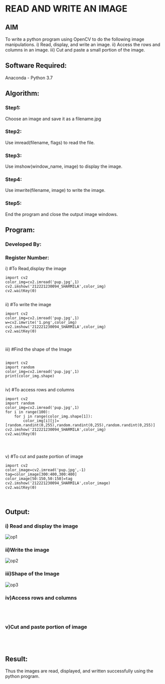 # READ AND WRITE AN IMAGE
## AIM
To write a python program using OpenCV to do the following image manipulations.
i) Read, display, and write an image.
ii) Access the rows and columns in an image.
iii) Cut and paste a small portion of the image.

## Software Required:
Anaconda - Python 3.7
## Algorithm:
### Step1:
Choose an image and save it as a filename.jpg
### Step2:
Use imread(filename, flags) to read the file.
### Step3:
Use imshow(window_name, image) to display the image.
### Step4:
Use imwrite(filename, image) to write the image.
### Step5:
End the program and close the output image windows.
## Program:
### Developed By:
### Register Number: 
i) #To Read,display the image
```
import cv2
color_img=cv2.imread('pup.jpg',1)
cv2.imshow('212221230094_SHARMILA',color_img)
cv2.waitKey(0)  


```
ii) #To write the image
```
import cv2
color_img=cv2.imread('pup.jpg',1)
w=cv2.imwrite('1.png',color_img)
cv2.imshow('212221230094_SHARMILA',color_img)
cv2.waitKey(0) 



```
iii) #Find the shape of the Image
```python3

import cv2
import random
color_img=cv2.imread('pup.jpg',1)
print(color_img.shape)


```
iv) #To access rows and columns

```python3
import cv2
import random
color_img=cv2.imread('pup.jpg',1)
for i in range(100):
    for j in range(color_img.shape[1]):
        color_img[i][j]=[random.randint(0,255),random.randint(0,255),random.randint(0,255)]
cv2.imshow('212221230094_SHARMILA',color_img)
cv2.waitKey(0)




```
v) #To cut and paste portion of image
```python3
import cv2
color_image=cv2.imread('pup.jpg',-1)
tag=color_image[300:400,300:400]
color_image[50:150,50:150]=tag
cv2.imshow('212221230094_SHARMILA',color_image)
cv2.waitKey(0)



```

## Output:

### i) Read and display the image


![op1](https://github.com/Sharmilasha/READ-AND-WRITE-IMAGE/assets/94506182/516442a9-10cd-402a-91b4-cefa530fc83a)



### ii)Write the image


![op2](https://github.com/Sharmilasha/READ-AND-WRITE-IMAGE/assets/94506182/c709da0a-87cd-4dc2-962b-974c5b8a30f6)



### iii)Shape of the Image


![op3](https://github.com/Sharmilasha/READ-AND-WRITE-IMAGE/assets/94506182/b2373a99-4748-458d-96b2-e432811394a2)


### iv)Access rows and columns
<br>

<br>

### v)Cut and paste portion of image
<br>
<br>

## Result:
Thus the images are read, displayed, and written successfully using the python program.

